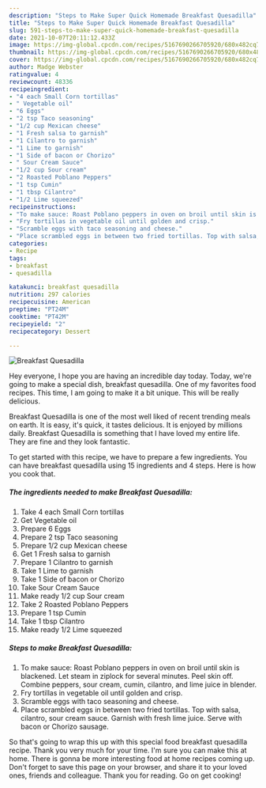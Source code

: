 ```yaml
---
description: "Steps to Make Super Quick Homemade Breakfast Quesadilla"
title: "Steps to Make Super Quick Homemade Breakfast Quesadilla"
slug: 591-steps-to-make-super-quick-homemade-breakfast-quesadilla
date: 2021-10-07T20:11:12.433Z
image: https://img-global.cpcdn.com/recipes/5167690266705920/680x482cq70/breakfast-quesadilla-recipe-main-photo.jpg
thumbnail: https://img-global.cpcdn.com/recipes/5167690266705920/680x482cq70/breakfast-quesadilla-recipe-main-photo.jpg
cover: https://img-global.cpcdn.com/recipes/5167690266705920/680x482cq70/breakfast-quesadilla-recipe-main-photo.jpg
author: Madge Webster
ratingvalue: 4
reviewcount: 48336
recipeingredient:
- "4 each Small Corn tortillas"
- " Vegetable oil"
- "6 Eggs"
- "2 tsp Taco seasoning"
- "1/2 cup Mexican cheese"
- "1 Fresh salsa to garnish"
- "1 Cilantro to garnish"
- "1 Lime to garnish"
- "1 Side of bacon or Chorizo"
- " Sour Cream Sauce"
- "1/2 cup Sour cream"
- "2 Roasted Poblano Peppers"
- "1 tsp Cumin"
- "1 tbsp Cilantro"
- "1/2 Lime squeezed"
recipeinstructions:
- "To make sauce: Roast Poblano peppers in oven on broil until skin is blackened. Let steam in ziplock for several minutes. Peel skin off. Combine peppers, sour cream, cumin, cilantro, and lime juice in blender."
- "Fry tortillas in vegetable oil until golden and crisp."
- "Scramble eggs with taco seasoning and cheese."
- "Place scrambled eggs in between two fried tortillas. Top with salsa, cilantro, sour cream sauce. Garnish with fresh lime juice. Serve with bacon or Chorizo sausage."
categories:
- Recipe
tags:
- breakfast
- quesadilla

katakunci: breakfast quesadilla 
nutrition: 297 calories
recipecuisine: American
preptime: "PT24M"
cooktime: "PT42M"
recipeyield: "2"
recipecategory: Dessert

---
```



![Breakfast Quesadilla](https://img-global.cpcdn.com/recipes/5167690266705920/680x482cq70/breakfast-quesadilla-recipe-main-photo.jpg)

Hey everyone, I hope you are having an incredible day today. Today, we're going to make a special dish, breakfast quesadilla. One of my favorites food recipes. This time, I am going to make it a bit unique. This will be really delicious.



Breakfast Quesadilla is one of the most well liked of recent trending meals on earth. It is easy, it's quick, it tastes delicious. It is enjoyed by millions daily. Breakfast Quesadilla is something that I have loved my entire life. They are fine and they look fantastic.


To get started with this recipe, we have to prepare a few ingredients. You can have breakfast quesadilla using 15 ingredients and 4 steps. Here is how you cook that.

<!--inarticleads1-->

##### The ingredients needed to make Breakfast Quesadilla:

1. Take 4 each Small Corn tortillas
1. Get  Vegetable oil
1. Prepare 6 Eggs
1. Prepare 2 tsp Taco seasoning
1. Prepare 1/2 cup Mexican cheese
1. Get 1 Fresh salsa to garnish
1. Prepare 1 Cilantro to garnish
1. Take 1 Lime to garnish
1. Take 1 Side of bacon or Chorizo
1. Take  Sour Cream Sauce
1. Make ready 1/2 cup Sour cream
1. Take 2 Roasted Poblano Peppers
1. Prepare 1 tsp Cumin
1. Take 1 tbsp Cilantro
1. Make ready 1/2 Lime squeezed




<!--inarticleads2-->

##### Steps to make Breakfast Quesadilla:

1. To make sauce: Roast Poblano peppers in oven on broil until skin is blackened. Let steam in ziplock for several minutes. Peel skin off. Combine peppers, sour cream, cumin, cilantro, and lime juice in blender.
1. Fry tortillas in vegetable oil until golden and crisp.
1. Scramble eggs with taco seasoning and cheese.
1. Place scrambled eggs in between two fried tortillas. Top with salsa, cilantro, sour cream sauce. Garnish with fresh lime juice. Serve with bacon or Chorizo sausage.




So that's going to wrap this up with this special food breakfast quesadilla recipe. Thank you very much for your time. I'm sure you can make this at home. There is gonna be more interesting food at home recipes coming up. Don't forget to save this page on your browser, and share it to your loved ones, friends and colleague. Thank you for reading. Go on get cooking!
